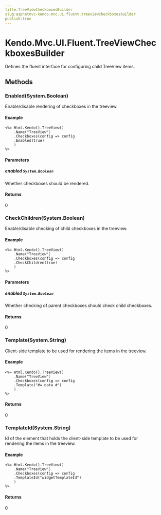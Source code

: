 ```yaml
---
title:TreeViewCheckboxesBuilder
slug:aspnetmvc-kendo.mvc.ui.fluent.treeviewcheckboxesbuilder
publish:true
---
```


# Kendo.Mvc.UI.Fluent.TreeViewCheckboxesBuilder
Defines the fluent interface for configuring child TreeView items.



## Methods

### Enabled(System.Boolean)
Enable/disable rendering of checkboxes in the treeview.

#### Example

    <%= Html.Kendo().TreeView()
        .Name("TreeView")
        .Checkboxes(config => config
        .Enabled(true)
        )
    %>
        


#### Parameters

##### enabled `System.Boolean`
Whether checkboxes should be rendered.



#### Returns
0


### CheckChildren(System.Boolean)
Enable/disable checking of child checkboxes in the treeview.

#### Example

    <%= Html.Kendo().TreeView()
        .Name("TreeView")
        .Checkboxes(config => config
        .CheckChildren(true)
        )
    %>
        


#### Parameters

##### enabled `System.Boolean`
Whether checking of parent checkboxes should check child checkboxes.



#### Returns
0


### Template(System.String)
Client-side template to be used for rendering the items in the treeview.

#### Example

    <%= Html.Kendo().TreeView()
        .Name("TreeView")
        .Checkboxes(config => config
        .Template("#= data #")
        )
    %>
        



#### Returns
0


### TemplateId(System.String)
Id of the element that holds the client-side template to be used for rendering the items in the treeview.

#### Example

    <%= Html.Kendo().TreeView()
        .Name("TreeView")
        .Checkboxes(config => config
        .TemplateId("widgetTemplateId")
        )
    %>
        



#### Returns
0



